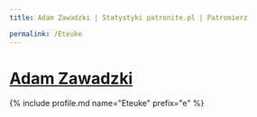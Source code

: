 ```yaml
---
title: Adam Zawadzki | Statystyki patronite.pl | Patromierz

permalink: /Eteuke
---
```


# [Adam Zawadzki](https://patronite.pl/Eteuke)

{% include profile.md name="Eteuke" prefix="e" %}
